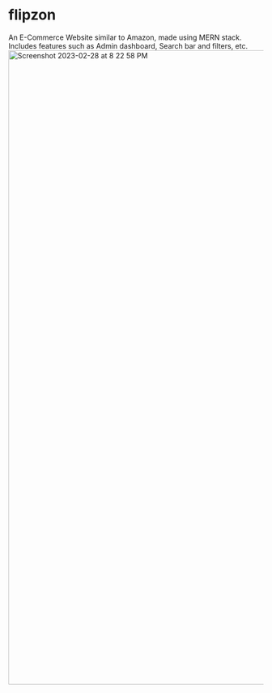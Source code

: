 # flipzon
An E-Commerce Website similar to Amazon, made using MERN stack. Includes features such as Admin dashboard, Search bar and filters, etc.
<img width="1252" alt="Screenshot 2023-02-28 at 8 22 58 PM" src="https://user-images.githubusercontent.com/93209461/224540860-76b280cb-dcbf-4ab9-9efa-e3ff64ecdd27.png">
